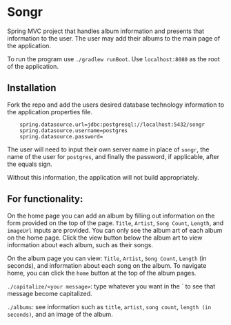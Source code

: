 # Songr

Spring MVC project that handles album information and presents that information to the user. The user may add their albums to the main page of the application.

To run the program use `./gradlew runBoot`. Use `localhost:8080` as the root of the application.

## Installation

Fork the repo and add the users desired database technology information to the application.properties file. 

        spring.datasource.url=jdbc:postgresql://localhost:5432/songr
        spring.datasource.username=postgres
        spring.datasource.password=

The user will need to input their own server name in place of `songr`, the name of the user for `postgres`, and finally the password, if applicable, after the equals sign.

Without this information, the application will not build appropriately.

## For functionality: 

On the home page you can add an album by filling out information on the form provided on the top of the page. `Title`, `Artist`, `Song Count`, `Length`, and `imageUrl` inputs are provided. You can only see the album art of each album on the home page. Click the view button below the album art to view information about each album, such as their songs.

On the album page you can view: `Title`, `Artist`, `Song Count`, `Length` (in seconds), and information about each song on the album. To navigate home, you can click the `home` button at the top of the album pages.

`./capitalize/<your message>`: type whatever you want in the `<your message> to see that message become capitalized.

`./albums`: see information such as `title`, `artist`, `song count`, `length (in seconds)`, and an image of the album.